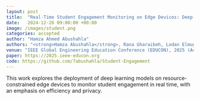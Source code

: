 ```yaml
---
layout: post
title:  "Real-Time Student Engagement Monitoring on Edge Devices: Deep Learning Meets Efficiency and Privacy"
date:   2024-12-26 09:00:00 +00:00
image: /images/student.png
categories: accepted
author: "Hamza Ahmed Abushahla"
authors: "<strong>Hamza Abushahla</strong>, Rana Gharaibeh, Lodan Elmugamer, Ali Reza Sajun, Imran A. Zualkernan"
venue: "IEEE Global Engineering Education Conference (EDUCON), 2025 (Accepted for Publication)"
paper: https://2025.ieee-educon.org
code: https://github.com/7abushahla/Student-Engagement
---
```

This work explores the deployment of deep learning models on resource-constrained edge devices to monitor student engagement in real time, with an emphasis on efficiency and privacy.
